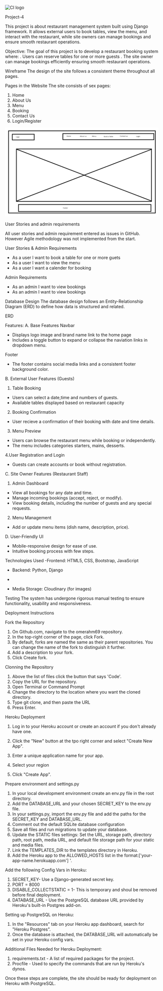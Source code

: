![CI logo](https://codeinstitute.s3.amazonaws.com/fullstack/ci_logo_small.png)

Project-4

This project is about restaurant management system built using Django framework. It allows external users to book tables, view the menu, and interact with the restaurant, while site owners can manage bookings and ensure smooth restaurant operations.

Objective:
The goal of this project is to develop a restaurant booking system where:
. Users can reserve tables for one or more guests
. The site owner can manage bookings efficiently ensuring smooth restaurant operations.

Wireframe
 The design of the site follows a consistent theme throughout all pages.
 
 Pages in the Website
The site consists of sex pages:
1. Home
2. About Us
3. Menu
4. Booking
5. Contact Us
6. Login/Register

![Wireframe](https://github.com/omerahm69/project_4/blob/main/static/images/Wireframe.png)

User Stories and admin requirements

All user stories and admin requirement entered as issues in GitHub. However Agile methodology was not implemented from the start.

User Stories & Admin Requirements

- As a user I want to book a table for one or more guets
- As a user I want to view the menu
- As a user I want a calender for booking

Admin Requirements
- As an admin I want to view bookings
- As an admin I want to view bookings

Database Design
The database design follows an Entity-Relationship Diagram (ERD) to define how data is structured and related.

ERD

Features:
A. Base Features
Navbar

- Displays logo image and brand name link to the home page
- Includes a toggle button to expand or collapse the naviation links in dropdown menu.

Footer
- The footer contains social media links and a consistent footer background color.

B. External User Features (Guests)
1. Table Booking
- Users can select a date,time and numbers of guests.
- Available tables displayed based on restaurant capacity

2. Booking Confirmation
- User recieve a confirmation of their booking with date and time details.

3. Menu Preview
- Users can browse the restaurant menu while booking or independently.
- The menu includes categories starters, mains, desserts.

4.User Registration and Login

- Guests can create accounts or book without registration.

C. Site Owner Features (Restaurant Staff)

1. Admin Dashboard
- View all bookings for any date and time.
- Manage incoming bookings (accept, reject, or modify).
- View booking details, including the number of guests and any special requests.

2. Menu Management

- Add or update menu items (dish name, description, price).

D. User-Friendly UI

- Mobile-responsive design for ease of use.
- Intuitive booking process with few steps.



Technologies Used
-Frontend: HTML5, CSS, Bootstrap, JavaScript

- Backend: Python, Django

- 

- Media Storage: Cloudinary (for images)

Testing
The system has undergone rigorous manual testing to ensure functionality, usability and responsiveness.

Deployment Instructions

Fork the Repository
1. On Github.com, navigate to the omerahm69 repository.
2. In the top-right corner of the page, click Fork.
3. By default, forks are named the same as their parent repositories. You can change the name of the fork to distinguish it further.
4. Add a description to your fork.
5. Click Create fork.
 
Clonning the Repository
1. Above the list of files click the button that says 'Code'.
2. Copy the URL for the repository.
3. Open Terminal or Command Prompt
4. Change the directory to the location where you want the cloned directory.
4. Type git clone, and then paste the URL
5. Press Enter.


Heroku Deployment

1. Log in to your Heroku  account or create an account if you don't already have one.
2. Click the "New" button at the tpo right corner and select "Create New App".
3. Enter a unique application name for your app.
4. Select your region

5. Click "Create App".

Prepare environment and settings.py
1. In your local development environment create an env.py file in the root directory.
2. Add the DATABASE_URL and your chosen SECRET_KEY to the env.py file.
3. In your settings.py, import the env.py file and add the paths for the SECRET_KEY and DATABASE_URL.
4. Comment out the default SQLite database configuration
5. Save all files and run migrations to update your database.
6. Update the STATIC files settings:
Set the URL, storage path, directory path, root path, media URL, and default file storage path for your static and media files.
7. Link the TEMPLATES_DIR to the templates directory in Heroku.
8. Add the Heroku app to the ALLOWED_HOSTS list in the format:['your-app-name.herokuapp.com'] '.

Add the following Config Vars in Heroku:
1. SECRET_KEY- Use a Django-generated secret key.
2. PORT = 8000
3. DISABLE_COLLECTSTATIC = 1- This is temporary and shoul be removed before final deployment.
4. DATABASE_URL - Use the PostgreSQL database URL provided by Heroku's built-in Postgres add-on.

Setting up PostgreSQL on Heroku:
1. In the "Resources" tab on your Heroku app dashboard, search for "Heroku Postgres".
2. Once the database is attached, the DATABASE_URL will automatically be set in your Heroku config vars.

Additional Files Needed for Heroku Deployment:

1. requirements.txt - A list of required packages for the project.
2. Procfile - Used to specify the commands that are run by Heroku's dynos.

Once these steps are complete, the site should be ready for deployment on Heroku with PostgreSQL.



